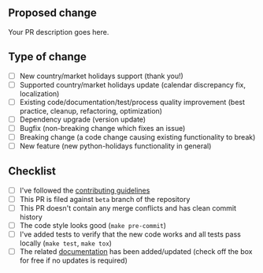 <!--
  Thanks for contributing to python-holidays!
-->

## Proposed change

<!--
  Describe the big picture of your changes.
  Don't forget to link your PR to an existing issue if any.
-->

Your PR description goes here.

## Type of change

<!--
  Type of change you want to introduce. Please, check one (1) box only!
  If your PR requires multiple boxes to be checked, most likely it needs to
  be split into multiple PRs.
-->

- [ ] New country/market holidays support (thank you!)
- [ ] Supported country/market holidays update (calendar discrepancy fix, localization)
- [ ] Existing code/documentation/test/process quality improvement (best practice, cleanup, refactoring, optimization)
- [ ] Dependency upgrade (version update)
- [ ] Bugfix (non-breaking change which fixes an issue)
- [ ] Breaking change (a code change causing existing functionality to break)
- [ ] New feature (new python-holidays functionality in general)

## Checklist

<!--
  Put an `x` in the boxes that apply. You can change them after PR is created.
-->

- [ ] I've followed the [contributing guidelines][contributing-guidelines]
- [ ] This PR is filed against `beta` branch of the repository
- [ ] This PR doesn't contain any merge conflicts and has clean commit history
- [ ] The code style looks good (`make pre-commit`)
- [ ] I've added tests to verify that the new code works and all tests pass locally (`make test`, `make tox`)
- [ ] The related [documentation][docs] has been added/updated (check off the box for free if no updates is required)

<!--
  Thanks again for your contribution!
-->

[contributing-guidelines]: https://github.com/dr-prodigy/python-holidays/blob/beta/CONTRIBUTING.rst
[docs]: https://github.com/dr-prodigy/python-holidays/tree/beta/docs/source
